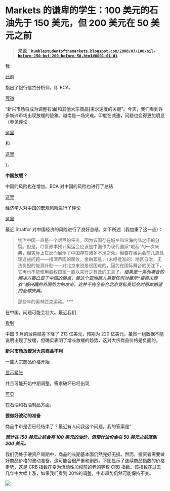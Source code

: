 <!--yml

类别：未分类

日期：2024-05-18 01:07:43

-->

# Markets 的谦卑的学生：100 美元的石油先于 150 美元，但 200 美元在 50 美元之前

> **来源：[`humblestudentofthemarkets.blogspot.com/2008/07/100-oil-before-150-but-200-before-50.html#0001-01-01`](https://humblestudentofthemarkets.blogspot.com/2008/07/100-oil-before-150-but-200-before-50.html#0001-01-01)**

我

[此前](http://humblestudentofthemarkets.blogspot.com/2008/06/stay-long-inflation-trade.html)

指出了银行信贷分析师，即 BCA，

[写道](http://www.bcaresearch.com/public/story.asp?pre=PRE-20080613.GIF)

“新兴市场将成为调整石油[和其他大宗商品]需求速度的关键”。今天，我们看到许多新兴市场出现放缓的迹象。越南是一场灾难。印度在减速，问题也变得更加明显（参见评论

[这里](http://www.atimes.com/atimes/South_Asia/JG01Df03.html)

和

[这里](http://www.businessweek.com/globalbiz/content/jul2008/gb2008071_743900.htm)

）。

**中国放缓？**

中国的风险也在增加。BCA 对中国的风险也进行了总结

[这里](http://www.bcaresearch.com/public/story.asp?pre=PRE-20080625.GIF)

经济学人对中国的宏观风险进行了评论

[这里](http://www.economist.com/finance/displayStory.cfm?source=hptextfeature&story_id=11639442)

最近 Stratfor 对中国经济的风险进行了良好总结，如下所述（我加重了这一点）：

> 统治中国一直是一个艰巨的任务，因为该国存在城乡和沿海内陆之间的分裂。但是，尽管原本预计奥运会应该是中国作为现代国家“崛起”的一次庆典，但实际上它反而展示了中国存在诸多不足之处。但要在奥运会前几周处理这些问题——根深蒂固的腐败，金融紊乱，（未经批准的）地区自治，无法负担的能源补贴——对北京来说是很困难的，因为在国际舞台的关注下，它再也不能使用威权国家一直以来行之有效的工具了。***结果是一系列凑合的解决方案凸显了中国的弱点，使这个亚洲巨人易受任何对展示“皇帝未穿衣”感兴趣的外国势力的攻击。这并不完全符合北京竞标奥运会时原本期望的全球庆典。***
> 
> 那些年的奥林匹克运动。*** 

在中国，问题可能会壮大。最近我们

[看到](http://finance.sympatico.msn.ca/investing/news/businessnews/article.aspx?cp-documentid=8536259)

中国 6 月的贸易顺差下降了 213 亿美元，预期为 220 亿美元。虽然一组数据不能说明出现了放缓，但确实表明了增长放缓的趋势，这对大宗商品价格是负面的。

**新兴市场放缓对大宗商品不利**

一些大宗商品价格开始

[显示紧张](http://traderfeed.blogspot.com/2008/07/message-from-materials-sector.html)

并且可能开始中期调整。需求破坏已经出现

[可见](http://www.nytimes.com/2008/06/19/business/19gas.html)

在石油和石油制品方面。

**要做好波动的准备**

商品牛市是否已经结束了？最近有人问我这个问题，我的答案是“

***预计在 150 美元之前会有 100 美元的油价，但预计油价会在 50 美元之前涨到 200 美元。***

我们仍处于硬资产周期中，商品的长期基本面仍然完好无损。然而，投资者需要做好商品价格的波动准备，这可能会很严重和剧烈。下图显示了连续商品指数的价格走势，这是 CRB 指数在变为流动性加权前的老的等权 CRB 指数。该指数在过去几年中大幅上涨，如果我们看到 20%的调整，牛市趋势仍然可能保持不变。

![](https://blogger.googleusercontent.com/img/b/R29vZ2xl/AVvXsEjENn7OixXIR1UjrZnQUGcCulF5TNoPk_fkjBJpn3t_jGVqMOOqFY-27t36yG_qjMUouUyqq-Z8mszLTRcjFlRk9HVzy6gT-V759QzY0i_KzRKN4GmA16LrnwFnbUVPDFftm1zK2y2WeL7-/s1600-h/CCI.JPG)
